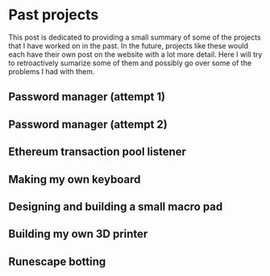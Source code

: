 # Past projects

This post is dedicated to providing a small summary of some of the projects that I have worked on in the past. In the future, projects like these would each have their own post on the website with a lot more detail. Here I will try to retroactively sumarize some of them and possibly go over some of the problems I had with them.

## Password manager (attempt 1)

## Password manager (attempt 2)

## Ethereum transaction pool listener

## Making my own keyboard

## Designing and building a small macro pad

## Building my own 3D printer

## Runescape botting
